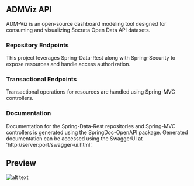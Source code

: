 ## ADMViz API
ADM-Viz is an open-source dashboard modeling tool designed for consuming and visualizing Socrata Open Data API datasets.

### Repository Endpoints
This project leverages Spring-Data-Rest along with Spring-Security to expose resources and handle access authorization.

### Transactional Endpoints
Transactional operations for resources are handled using Spring-MVC controllers.

### Documentation
Documentation for the Spring-Data-Rest repositories and Spring-MVC controllers is generated using the SpringDoc-OpenAPI package. 
Generated documentation can be accessed using the SwaggerUI at 'http://server:port/swagger-ui.html'.

## Preview
![alt text](https://admbuilt.s3.us-east-2.amazonaws.com/MUI-Portfolio/Backend/Charts.PNG)
